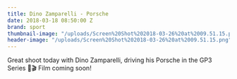 ```yaml
---
title: Dino Zamparelli - Porsche
date: 2018-03-18 08:50:00 Z
brand: sport
thumbnail-image: "/uploads/Screen%20Shot%202018-03-26%20at%2009.51.15.png"
header-image: "/uploads/Screen%20Shot%202018-03-26%20at%2009.51.15.png"
---
```


Great shoot today with Dino Zamparelli, driving his Porsche in the GP3 Series 🏁🎬 Film coming soon!